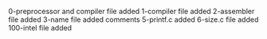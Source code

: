 0-preprocessor and compiler file added
1-compiler file added
2-assembler file added
3-name file added
comments
5-printf.c added
6-size.c file added
100-intel file added
